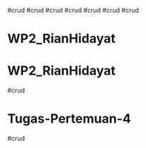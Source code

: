 #crud
#crud
#crud
#crud
#crud
#crud
#crud
# WP2_RianHidayat
# WP2_RianHidayat
#crud
# Tugas-Pertemuan-4
#crud
